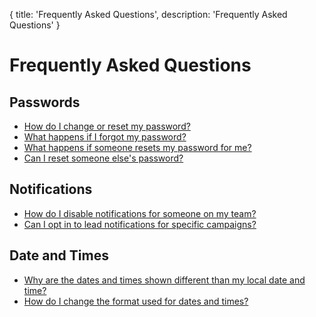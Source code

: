 {
title: 'Frequently Asked Questions',
description: 'Frequently Asked Questions'
}
# Frequently Asked Questions

## Passwords
* [How do I change or reset my password?](/account/personal-settings#how-do-i-change-my-password)
* [What happens if I forgot my password?](#what-happens-if-i-forgot-my-password)
* [What happens if someone resets my password for me?](#how-do-i-change-a-password-for-someone-on-my-team)
* [Can I reset someone else's password?](#someone-on-my-team-forgot-their-password-can-i-reset-it)

## Notifications
* [How do I disable notifications for someone on my team?](#how-do-i-disable-notifications-for-someone-on-my-team)
* [Can I opt in to lead notifications for specific campaigns?](#can-i-opt-in-to-lead-notifications-for-specific-campaigns)

## Date and Times
* [Why are the dates and times shown different than my local date and time?](#what-happens-if-someone-resets-my-password-for-me)
* [How do I change the format used for dates and times?](#why-are-the-dates-and-times-shown-different-than-my-local-date-a)

